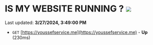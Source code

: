 # IS MY WEBSITE RUNNING ? [![](https://img.shields.io/static/v1?label=Sponsor&message=%E2%9D%A4&logo=GitHub&color=%23fe8e86)](https://github.com/sponsors/<username>)

Last updated: **3/27/2024, 3:49:00 PM**

- `GET` [https://youssefservice.me](https://youssefservice.me) - **Up** (230ms)
